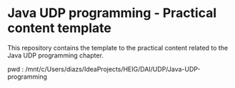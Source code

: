 # Java UDP programming - Practical content template

This repository contains the template to the practical content related to the
Java UDP programming chapter.

pwd : /mnt/c/Users/diazs/IdeaProjects/HEIG/DAI/UDP/Java-UDP-programming

